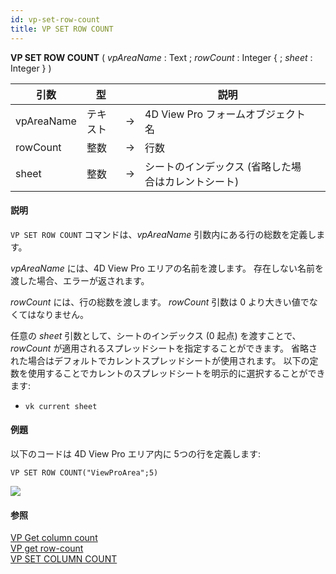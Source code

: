 ```yaml
---
id: vp-set-row-count
title: VP SET ROW COUNT
---
```


<!-- REF #_method_.VP SET ROW COUNT.Syntax -->

**VP SET ROW COUNT** ( _vpAreaName_ : Text ; _rowCount_ : Integer { ; _sheet_ : Integer }  ) <!-- END REF -->

<!-- REF #_method_.VP SET ROW COUNT.Params -->

| 引数         | 型    |    | 説明                                             |                  |
| ---------- | ---- | -- | ---------------------------------------------- | ---------------- |
| vpAreaName | テキスト | -> | 4D View Pro フォームオブジェクト名                        |                  |
| rowCount   | 整数   | -> | 行数                                             |                  |
| sheet      | 整数   | -> | シートのインデックス (省略した場合はカレントシート) | <!-- END REF --> |

#### 説明

`VP SET ROW COUNT` コマンドは、<!-- REF #_method_.VP SET ROW COUNT.Summary -->_vpAreaName_ 引数内にある行の総数を定義します<!-- END REF -->。

_vpAreaName_ には、4D View Pro エリアの名前を渡します。 存在しない名前を渡した場合、エラーが返されます。

_rowCount_ には、行の総数を渡します。 _rowCount_ 引数は 0 より大きい値でなくてはなりません。

任意の _sheet_ 引数として、シートのインデックス (0 起点) を渡すことで、_rowCount_ が適用されるスプレッドシートを指定することができます。 省略された場合はデフォルトでカレントスプレッドシートが使用されます。 以下の定数を使用することでカレントのスプレッドシートを明示的に選択することができます:

- `vk current sheet`

#### 例題

以下のコードは 4D View Pro エリア内に 5つの行を定義します:

```4d
VP SET ROW COUNT("ViewProArea";5)
```

![](../../assets/en/ViewPro/cmd_vpSetRowCount.PNG)

#### 参照

[VP Get column count](vp-get-column-count.md)<br/>
[VP get row-count](vp-get-row-count.md)<br/>
[VP SET COLUMN COUNT](vp-set-column-count.md)
